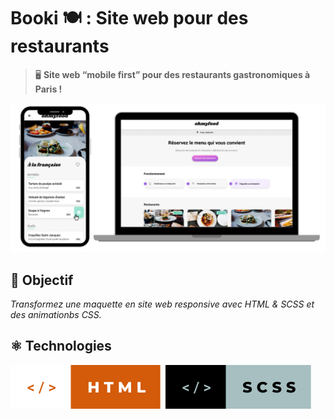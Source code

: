 # Booki 🍽️ : Site web pour des restaurants

> 🖥️ **Site web “mobile first” pour des restaurants gastronomiques à Paris !**

![screenshot du site](./images/screenshot/42795731.png)

## 🎯 Objectif

_Transformez une maquette en site web responsive avec HTML & SCSS et des animationbs CSS._

## ⚛️ Technologies
![html](./images/screenshot/html.svg)&nbsp;&nbsp;![scss](./images/screenshot/scss.svg)